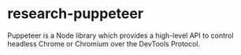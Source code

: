 # research-puppeteer
Puppeteer is a Node library which provides a high-level API to control headless Chrome or Chromium over the DevTools Protocol.
